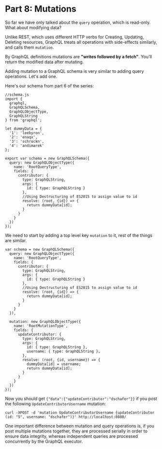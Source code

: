 # Part 8: Mutations

So far we have only talked about the `query` operation, which is read-only. What about modifying data?

Unlike REST, which uses different HTTP verbs for Creating, Updating, Deleting resources, GraphQL treats all operations with side-effects similarly, and calls them `mutation`.

By GraphQL definitions mutations are **"writes followed by a fetch"**. You'll return the modified data after mutating.

Adding mutation to a GraphQL schema is very similar to adding query operations. Let's add one.

Here's our schema from part 6 of the series:

```
//schema.js
import {
  graphql,
  GraphQLSchema,
  GraphQLObjectType,
  GraphQLString
} from 'graphql';

let dummyData = {
  '1': 'leebyron',
  '2': 'enaqx',
  '3': 'schrockn',
  '4': 'andimarek'
};

export var schema = new GraphQLSchema({
  query: new GraphQLObjectType({
    name: 'RootQueryType',
    fields: {
      contributor: {
        type: GraphQLString,
        args: {
          id: { type: GraphQLString }
        },
        //Using Destructuring of ES2015 to assign value to id
        resolve: (root, {id}) => {
          return dummyData[id];
        }
      }
    }
  })
});
```

We need to start by adding a top level key `mutation` to it, rest of the things are similar.

```
var schema = new GraphQLSchema({
  query: new GraphQLObjectType({
    name: 'RootQueryType',
    fields: {
      contributor: {
        type: GraphQLString,
        args: {
          id: { type: GraphQLString }
        },
        //Using Destructuring of ES2015 to assign value to id
        resolve: (root, {id}) => {
          return dummyData[id];
        }
      }
    }
  }),

  mutation: new GraphQLObjectType({
    name: 'RootMutationType',
    fields: {
      updateContributor: {
        type: GraphQLString,
        args: {
          id: { type: GraphQLString },
          username: { type: GraphQLString },
        },
        resolve: (root, {id, username}) => {
          dummyData[id] = username;
          return dummyData[id];
        }
      }
    }
  })
});
```
Now you should get `{"data":{"updateContributor":"dschafer"}}` if you post the following `UpdateContributorUsername` mutation:

```
curl -XPOST -d 'mutation UpdateContributorUsername {updateContributor (id: "5", username: "dschafer")}' http://localhost:8080/
```

One important difference between mutation and query operations is, if you post multiple mutations together, they are processed serially in order to ensure data integrity, whereas independent queries are processed concurrently by the GraphQL executor.
